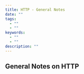 ```yaml
---
title: HTTP - General Notes
date: ""
tags:
  - ""
  - ""
keywords:
  - ""
  - ""
description: ""
---
```


## General Notes on HTTP
